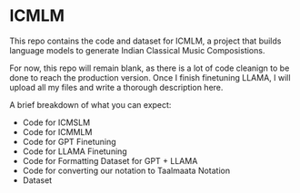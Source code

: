 # ICMLM

This repo contains the code and dataset for ICMLM, a project that builds language models to generate Indian Classical Music Composistions.

For now, this repo will remain blank, as there is a lot of code cleanign to be done to reach the production version. Once I finish finetuning LLAMA, I will upload all my files and write a thorough description here.

A brief breakdown of what you can expect:

 - Code for ICMSLM
 - Code for ICMMLM
 - Code for GPT Finetuning
 - Code for LLAMA Finetuning
 - Code for Formatting Dataset for GPT + LLAMA
 - Code for converting our notation to Taalmaata Notation
 - Dataset
